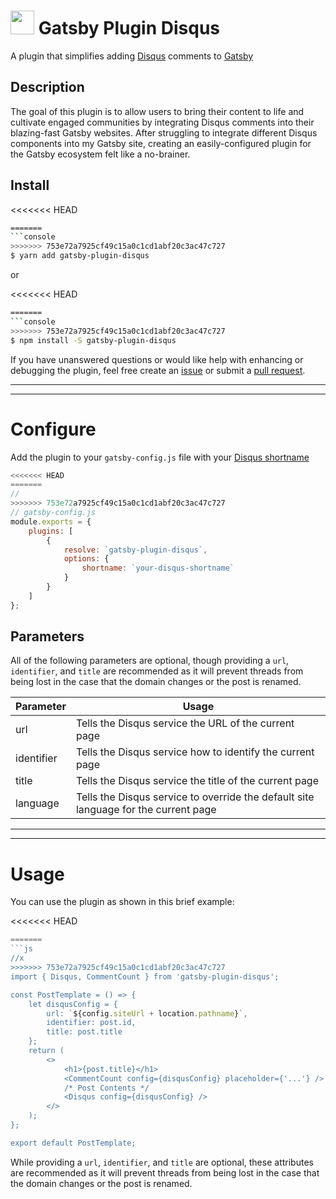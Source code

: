# <img src="https://user-images.githubusercontent.com/16360374/60153578-90677300-9799-11e9-994a-d8f932d2efe1.png" height="38"/> Gatsby Plugin Disqus

A plugin that simplifies adding [Disqus](https://disqus.com/) comments to [Gatsby](https://www.gatsbyjs.org/)

## Description

The goal of this plugin is to allow users to bring their content to life and cultivate engaged communities by integrating Disqus comments into their blazing-fast Gatsby websites. After struggling to integrate different Disqus components into my Gatsby site, creating an easily-configured plugin for the Gatsby ecosystem felt like a no-brainer.

## Install

<<<<<<< HEAD
```sh
=======
```console
>>>>>>> 753e72a7925cf49c15a0c1cd1abf20c3ac47c727
$ yarn add gatsby-plugin-disqus
```

or

<<<<<<< HEAD
```sh
=======
```console
>>>>>>> 753e72a7925cf49c15a0c1cd1abf20c3ac47c727
$ npm install -S gatsby-plugin-disqus
```

If you have unanswered questions or would like help with enhancing or debugging the plugin, feel free create an [issue](https://github.com/tterb/gatsby-plugin-disqus/issues/new) or submit a [pull request](https://github.com/tterb/gatsby-plugin-disqus/pulls).

---

---

# Configure

Add the plugin to your `gatsby-config.js` file with your [Disqus shortname](https://help.disqus.com/installation/whats-a-shortname)

```js
<<<<<<< HEAD
=======
//
>>>>>>> 753e72a7925cf49c15a0c1cd1abf20c3ac47c727
// gatsby-config.js
module.exports = {
    plugins: [
        {
            resolve: `gatsby-plugin-disqus`,
            options: {
                shortname: `your-disqus-shortname`
            }
        }
    ]
};
```

## Parameters

All of the following parameters are optional, though providing a `url`, `identifier`, and `title` are recommended as it will prevent threads from being lost in the case that the domain changes or the post is renamed.

| Parameter  | Usage                                                                               |
| ---------- | ----------------------------------------------------------------------------------- |
| url        | Tells the Disqus service the URL of the current page                                |
| identifier | Tells the Disqus service how to identify the current page                           |
| title      | Tells the Disqus service the title of the current page                              |
| language   | Tells the Disqus service to override the default site language for the current page |

---

---

# Usage

You can use the plugin as shown in this brief example:

<<<<<<< HEAD
```jsx
=======
```js
//x
>>>>>>> 753e72a7925cf49c15a0c1cd1abf20c3ac47c727
import { Disqus, CommentCount } from 'gatsby-plugin-disqus';

const PostTemplate = () => {
    let disqusConfig = {
        url: `${config.siteUrl + location.pathname}`,
        identifier: post.id,
        title: post.title
    };
    return (
        <>
            <h1>{post.title}</h1>
            <CommentCount config={disqusConfig} placeholder={'...'} />
            /* Post Contents */
            <Disqus config={disqusConfig} />
        </>
    );
};

export default PostTemplate;
```

While providing a `url`, `identifier`, and `title` are optional, these attributes are recommended as it will prevent threads from being lost in the case that the domain changes or the post is renamed.

